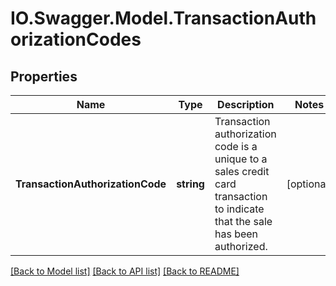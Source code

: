 # IO.Swagger.Model.TransactionAuthorizationCodes
## Properties

Name | Type | Description | Notes
------------ | ------------- | ------------- | -------------
**TransactionAuthorizationCode** | **string** | Transaction authorization code is a unique to a sales credit card transaction to indicate that the sale has been authorized. | [optional] 

[[Back to Model list]](../README.md#documentation-for-models) [[Back to API list]](../README.md#documentation-for-api-endpoints) [[Back to README]](../README.md)

